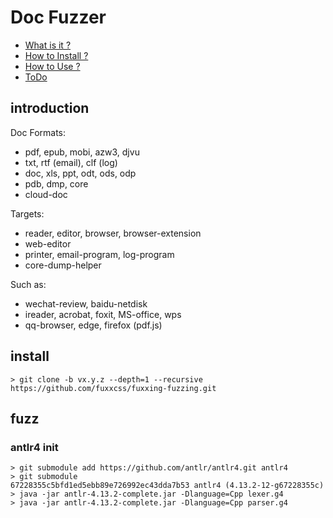 # Doc Fuzzer
* [What is it ?](#introduction)
* [How to Install ?](#install)
* [How to Use ?](#fuzz)
* [ToDo](#todo)

## introduction
Doc Formats:
- pdf, epub, mobi, azw3, djvu
- txt, rtf (email), clf (log) 
- doc, xls, ppt, odt, ods, odp
- pdb, dmp, core
- cloud-doc

Targets:
- reader, editor, browser, browser-extension
- web-editor
- printer, email-program, log-program
- core-dump-helper

Such as:
- wechat-review, baidu-netdisk
- ireader, acrobat, foxit, MS-office, wps
- qq-browser, edge, firefox (pdf.js)

## install
``` shell
> git clone -b vx.y.z --depth=1 --recursive https://github.com/fuxxcss/fuxxing-fuzzing.git
```

## fuzz
### antlr4 init
``` shell
> git submodule add https://github.com/antlr/antlr4.git antlr4
> git submodule
67228355c5bfd1ed5ebb89e726992ec43dda7b53 antlr4 (4.13.2-12-g67228355c)
> java -jar antlr-4.13.2-complete.jar -Dlanguage=Cpp lexer.g4
> java -jar antlr-4.13.2-complete.jar -Dlanguage=Cpp parser.g4
```

